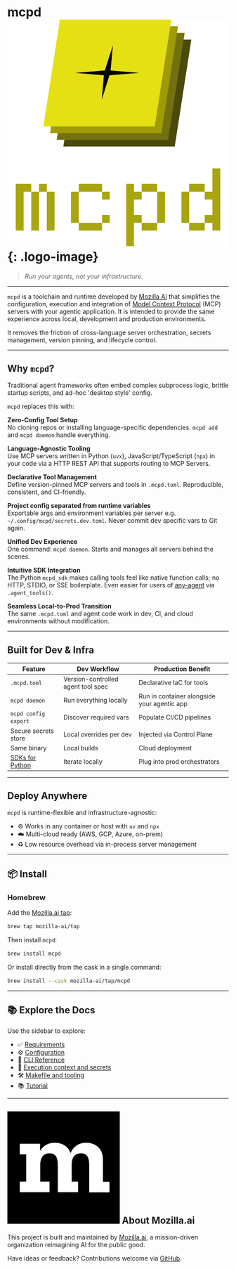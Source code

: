 # <span class="logo-text">mcpd</span> ![mcpd](assets/mcpd-logo.png){: .logo-image}

> *Run your agents, not your infrastructure.*

---

`mcpd` is a toolchain and runtime developed by [Mozilla AI](https://mozilla.ai) that simplifies the configuration, 
execution and integration of [Model Context Protocol](https://modelcontextprotocol.io/overview) (MCP) servers with your agentic application.
It is intended to provide the same experience across local, development and production environments.

It removes the friction of cross-language server orchestration, secrets management, version pinning, and lifecycle control.

---

## Why `mcpd`?

Traditional agent frameworks often embed complex subprocess logic, brittle startup scripts, and ad-hoc 'desktop style' config. 

`mcpd` replaces this with:

**Zero-Config Tool Setup**  
  No cloning repos or installing language-specific dependencies. `mcpd add` and `mcpd daemon` handle everything.

**Language-Agnostic Tooling**  
  Use MCP servers written in Python (`uvx`), JavaScript/TypeScript (`npx`) in your code via a HTTP REST API that supports routing to MCP Servers.

**Declarative Tool Management**  
  Define version-pinned MCP servers and tools in `.mcpd.toml`. Reproducible, consistent, and CI-friendly.

**Project config separated from runtime variables**  
  Exportable args and environment variables per server e.g. `~/.config/mcpd/secrets.dev.toml`. 
Never commit dev specific vars to Git again.

**Unified Dev Experience**  
  One command: `mcpd daemon`. Starts and manages all servers behind the scenes.

**Intuitive SDK Integration**  
  The Python `mcpd_sdk` makes calling tools feel like native function calls; no HTTP, STDIO, or SSE boilerplate.
  Even easier for users of [any-agent](https://github.com/mozilla-ai/any-agent) via `.agent_tools()`.

**Seamless Local-to-Prod Transition**  
  The same `.mcpd.toml` and agent code work in dev, CI, and cloud environments without modification.

---

## Built for Dev & Infra

| Feature                                                          | Dev Workflow                       | Production Benefit                          |
|------------------------------------------------------------------|------------------------------------|---------------------------------------------|
| `.mcpd.toml`                                                     | Version-controlled agent tool spec | Declarative IaC for tools                   |
| `mcpd daemon`                                                    | Run everything locally             | Run in container alongside your agentic app |
| `mcpd config export`                                             | Discover required vars             | Populate CI/CD pipelines                    |
| Secure secrets store                                             | Local overrides per dev            | Injected via Control Plane                  |
| Same binary                                                      | Local builds                       | Cloud deployment                            |
| [SDKs for Python](https://github.com/mozilla-ai/mcpd-sdk-python) | Iterate locally                    | Plug into prod orchestrators                |

---

## Deploy Anywhere

`mcpd` is runtime-flexible and infrastructure-agnostic:

- ⚙️ Works in any container or host with `uv` and `npx`
- ☁️ Multi-cloud ready (AWS, GCP, Azure, on-prem)
- ♻️ Low resource overhead via in-process server management

---

## 📦 Install

### Homebrew

Add the [Mozilla.ai tap](https://github.com/mozilla-ai/homebrew-tap):

```bash
brew tap mozilla-ai/tap
```

Then install `mcpd`:

```bash
brew install mcpd
```

Or install directly from the cask in a single command:

```bash
brew install --cask mozilla-ai/tap/mcpd
```

---

## 📚 Explore the Docs

Use the sidebar to explore:

- ✅ [Requirements](requirements.md)
- ⚙️ [Configuration](configuration.md)
- 🧭 [CLI Reference](commands/mcpd.md)
- 🧵 [Execution context and secrets](execution-context.md)
- 🛠️ [Makefile and tooling](makefile.md)
- 📚 [Tutorial](tutorial.md)

---

## <span><img class="heading-icon" src="assets/mozilla-ai-logo.png" alt="Mozilla.ai logo" /></span> About Mozilla.ai

This project is built and maintained by [Mozilla.ai](https://mozilla.ai), a mission-driven organization reimagining AI for the public good.

Have ideas or feedback? Contributions welcome via [GitHub](https://github.com/mozilla-ai/mcpd).